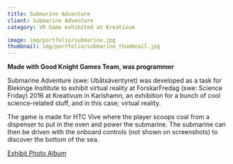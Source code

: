 ```yaml
---
title: Submarine Adventure
client: Submarine Adventure
category: VR Game exhibited at Kreativum

image: img/portfolio/submarine.jpg
thumbnail: img/portfolio/submarine_thumbnail.jpg
---
```

**Made with Good Knight Games Team, was programmer**

Submarine Adventure (swe: Ubåtsäventyret) was developed as a task for Blekinge Insititute to exhibit virtual reality at ForskarFredag (swe: Science Friday) 2016 at Kreativum in Karlshamn, an exhibition for a bunch of cool science-related stuff, and in this case; virtual reality.

The game is made for HTC Vive where the player scoops coal from a dispenser to put in the oven and power the submarine. The submarine can then be driven with the onboard controls (not shown on screenshots) to discover the bottom of the sea.

<a href="https://www.facebook.com/media/set/?set=a.1777568922455638&type=1&l=e3a6212186" target="_blank">Exhibit Photo Album</a>
